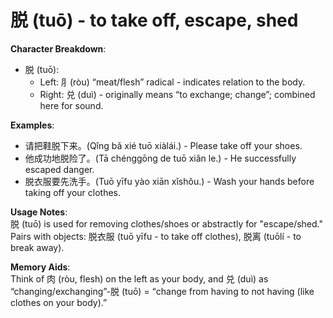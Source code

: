 # **脱 (tuō) - to take off, escape, shed**

**Character Breakdown**:  
- 脱 (tuō):
  - Left: ⺼(ròu) “meat/flesh” radical - indicates relation to the body.
  - Right: 兑 (duì) - originally means “to exchange; change”; combined here for sound.

**Examples**:  
- 请把鞋脱下来。(Qǐng bǎ xié tuō xiàlái.) - Please take off your shoes.  
- 他成功地脱险了。(Tā chénggōng de tuō xiǎn le.) - He successfully escaped danger.  
- 脱衣服要先洗手。(Tuō yīfu yào xiān xǐshǒu.) - Wash your hands before taking off your clothes.

**Usage Notes**:  
脱 (tuō) is used for removing clothes/shoes or abstractly for "escape/shed." Pairs with objects: 脱衣服 (tuō yīfu - to take off clothes), 脱离 (tuōlí - to break away).

**Memory Aids**:  
Think of 肉 (ròu, flesh) on the left as your body, and 兑 (duì) as “changing/exchanging”-脱 (tuō) = “change from having to not having (like clothes on your body).”